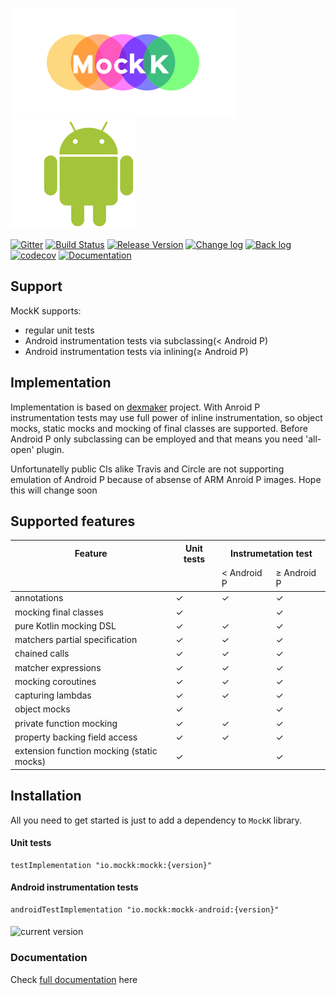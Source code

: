 ![mockk](doc/logo-site.png) ![kotlin](doc/robot.png)

[![Gitter](https://badges.gitter.im/mockk-io/Lobby.svg)](https://gitter.im/mockk-io/Lobby?utm_source=badge&utm_medium=badge&utm_campaign=pr-badge&utm_content=body_badge) [![Build Status](https://travis-ci.org/mockk/mockk.svg?branch=master)](https://travis-ci.org/mockk/mockk) [![Release Version](https://img.shields.io/maven-central/v/io.mockk/mockk.svg?label=release)](http://search.maven.org/#search%7Cga%7C1%7Cmockk)  [![Change log](https://img.shields.io/badge/change%20log-%E2%96%A4-yellow.svg)](https://github.com/mockk/mockk/releases) [![Back log](https://img.shields.io/badge/back%20log-%E2%96%A4-orange.svg)](/BACKLOG) [![codecov](https://codecov.io/gh/mockk/mockk/branch/master/graph/badge.svg)](https://codecov.io/gh/mockk/mockk) [![Documentation](https://img.shields.io/badge/documentation-%E2%86%93-yellowgreen.svg)](http://mockk.io#nice-features)

## Support

MockK supports:
 
 * regular unit tests
 * Android instrumentation tests via subclassing(< Android P)
 * Android instrumentation tests via inlining(≥ Android P)

## Implementation

Implementation is based on [dexmaker](https://github.com/linkedin/dexmaker) project. With Anroid P instrumentation tests may use full power of inline instrumentation, so object mocks, static mocks and mocking of final classes are supported. Before Android P only subclassing can be employed and that means you need 'all-open' plugin.

Unfortunatelly public CIs alike Travis and Circle are not supporting emulation of Android P because of absense of ARM Anroid P images. Hope this will change soon
 
## Supported features

<table>
    <thead>
    <tr>
        <th>Feature</th>
        <th>Unit tests</th>
        <th colspan="2">Instrumetation test</th>
    </tr>
    <tr>
        <td></td>
        <td></td>
        <td>&lt; Android P</td>
        <td>≥ Android P</td>
    </tr>
    </thead>
    <tbody>
    <tr>
        <td>annotations</td>
        <td>✓</td>
        <td>✓</td>
        <td>✓</td>
    </tr>
    <tr>
        <td>mocking final classes</td>
        <td>✓</td>
        <td></td>
        <td>✓</td>
    </tr>
    <tr>
        <td>pure Kotlin mocking DSL</td>
        <td>✓</td>
        <td>✓</td>
        <td>✓</td>
    </tr>
    <tr>
        <td>matchers partial specification</td>
        <td>✓</td>
        <td>✓</td>
        <td>✓</td>
    </tr>
    <tr>
        <td>chained calls</td>
        <td>✓</td>
        <td>✓</td>
        <td>✓</td>
    </tr>
    <tr>
        <td>matcher expressions</td>
        <td>✓</td>
        <td>✓</td>
        <td>✓</td>
    </tr>
    <tr>
        <td>mocking coroutines</td>
        <td>✓</td>
        <td>✓</td>
        <td>✓</td>
    </tr>
    <tr>
        <td>capturing lambdas</td>
        <td>✓</td>
        <td>✓</td>
        <td>✓</td>
    </tr>
    <tr>
        <td>object mocks</td>
        <td>✓</td>
        <td></td>
        <td>✓</td>
    </tr>
    <tr>
        <td>private function mocking</td>
        <td>✓</td>
        <td>✓</td>
        <td>✓</td>
    </tr>
    <tr>
        <td>property backing field access</td>
        <td>✓</td>
        <td>✓</td>
        <td>✓</td>
    </tr>
    <tr>
        <td>extension function mocking (static mocks)</td>
        <td>✓</td>
        <td></td>
        <td>✓</td>
    </tr>
    </tbody>
</table>

## Installation

All you need to get started is just to add a dependency to `MockK` library.

#### Unit tests

```
testImplementation "io.mockk:mockk:{version}"
```

#### Android instrumentation tests

```
androidTestImplementation "io.mockk:mockk-android:{version}"
```

<img align="middle" src="https://img.shields.io/maven-central/v/io.mockk/mockk.svg?label=current+version" alt="current version" />

### Documentation

Check [full documentation](http://mockk.io#markdown-toc) here
